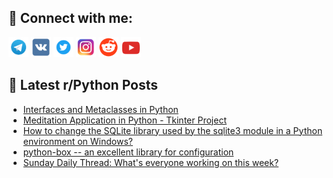 ## 🔎 Connect with me:
[<img src="https://github.com/bullbesh/bullbesh/blob/main/images/Telegram.png" width="32" height="32" />](https://t.me/bullbesh)
[<img src="https://github.com/bullbesh/bullbesh/blob/main/images/VK.png" width="32" height="32" />](https://vk.com/bullbesh)
[<img src="https://github.com/bullbesh/bullbesh/blob/main/images/Twitter.png" width="32" height="32" />](https://twitter.com/bullbesh1)
[<img src="https://github.com/bullbesh/bullbesh/blob/main/images/Instagram.png" width="32" height="32" />](https://www.instagram.com/bullbesh)
[<img src="https://github.com/bullbesh/bullbesh/blob/main/images/Reddit.png" width="32" height="32" />](https://www.reddit.com/user/bullbesh)
[<img src="https://github.com/bullbesh/bullbesh/blob/main/images/YouTube.png" width="32" height="32" />](https://www.youtube.com/channel/UCtfjRs6uzgq5mfm8S06WTcg)

## 📕 Latest r/Python Posts
<!-- BLOG-POST-LIST:START -->
- [Interfaces and Metaclasses in Python](https://www.reddit.com/r/Python/comments/wzpd8w/interfaces_and_metaclasses_in_python/)
- [Meditation Application in Python - Tkinter Project](https://www.reddit.com/r/Python/comments/wznk6y/meditation_application_in_python_tkinter_project/)
- [How to change the SQLite library used by the sqlite3 module in a Python environment on Windows?](https://www.reddit.com/r/Python/comments/wzng8r/how_to_change_the_sqlite_library_used_by_the/)
- [python-box -- an excellent library for configuration](https://www.reddit.com/r/Python/comments/wzhdxw/pythonbox_an_excellent_library_for_configuration/)
- [Sunday Daily Thread: What&#39;s everyone working on this week?](https://www.reddit.com/r/Python/comments/wzhaf7/sunday_daily_thread_whats_everyone_working_on/)
<!-- BLOG-POST-LIST:END -->
